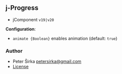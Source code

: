 ## j-Progress

- jComponent `v19|v20`

__Configuration__:

- `animate {Boolean}` enables animation (default: `true`)

### Author

- Peter Širka <petersirka@gmail.com>
- [License](https://www.totaljs.com/license/)

